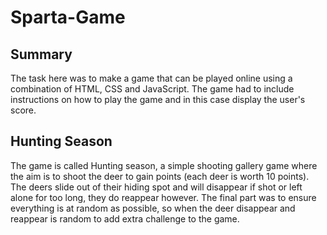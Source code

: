 # Sparta-Game

## Summary

The task here was to make a game that can be played online using a combination of HTML, CSS and JavaScript. The game had to include instructions on how to play the game and in this case display the user's score.

## Hunting Season

The game is called Hunting season, a simple shooting gallery game where the aim is to shoot the deer to gain points (each deer is worth 10 points). The deers slide out of their hiding spot and will disappear if shot or left alone for too long, they do reappear however. The final part was to ensure everything is at random as possible, so when the deer disappear and reappear is random to add extra challenge to the game.
